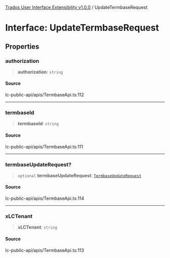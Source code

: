 [Trados User Interface Extensibility v1.0.0](../wiki/globals) / UpdateTermbaseRequest

# Interface: UpdateTermbaseRequest

## Properties

### authorization

> **authorization**: `string`

#### Source

lc-public-api/apis/TermbaseApi.ts:112

***

### termbaseId

> **termbaseId**: `string`

#### Source

lc-public-api/apis/TermbaseApi.ts:111

***

### termbaseUpdateRequest?

> `optional` **termbaseUpdateRequest**: [`TermbaseUpdateRequest`](../wiki/Interface.TermbaseUpdateRequest)

#### Source

lc-public-api/apis/TermbaseApi.ts:114

***

### xLCTenant

> **xLCTenant**: `string`

#### Source

lc-public-api/apis/TermbaseApi.ts:113
